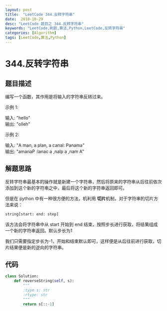 ```yaml
---
layout: post
title:  "LeetCode 344.反转字符串"
date:  2018-10-29
desc: "LeetCode 题目之 344.反转字符串"
keywords: "LeetCode,刷题,算法,Python,LeetCode,反转字符串"
categories: [Algorithm]
tags: [LeetCode,算法,Python]
---
```

# 344.反转字符串

## 题目描述

编写一个函数，其作用是将输入的字符串反转过来。

示例 1:

输入: "hello"<br/>
输出: "olleh"<br/>

示例 2:<br/>

输入: "A man, a plan, a canal: Panama"<br/>
输出: "amanaP :lanac a ,nalp a ,nam A"<br/>

## 解题思路

反转字符串最基本的操作就是新建一个字符串，然后将原来的字符串从后往前依次添加到这个新的字符串之中，最后将这个新的字符串返回即可。

但是在 python 中有一种很方便的方法，机利用 **切片**机制，对于字符串的切片方法来说：

```python
string[start: end: step]
```

该方法会将字符串中从 start 开始到 end 结束，按照步长进行获取，将结果组成一个新的字符串返回。默认步长为1

我们只需要指定步长为-1，开始和结束默认即可，这样便是从后往前进行获取，切片结果便是新的逆向的字符串。

## 代码

```python
class Solution:
    def reverseString(self, s):
        """
        :type s: str
        :rtype: str
        """
        return s[::-1]
```